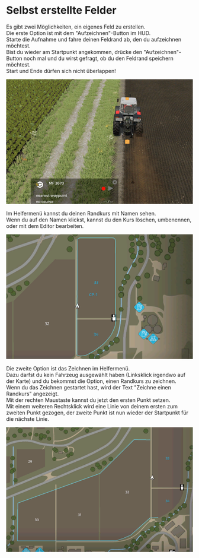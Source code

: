 # Selbst erstellte Felder
  
Es gibt zwei Möglichkeiten, ein eigenes Feld zu erstellen.  
Die erste Option ist mit dem "Aufzeichnen"-Button im HUD.  
Starte die Aufnahme und fahre deinen Feldrand ab, den du aufzeichnen möchtest.  
Bist du wieder am Startpunkt angekommen, drücke den "Aufzeichnen"-Button noch mal und du wirst gefragt, ob du den Feldrand speichern möchtest.  
Start und Ende dürfen sich nicht überlappen!  

![Image](../assets/images/recordcustomhelp_0_0_765_510.png)
  
Im Helfermenü kannst du deinen Randkurs mit Namen sehen.  
Wenn du auf den Namen klickst, kannst du den Kurs löschen, umbenennen, oder mit dem Editor bearbeiten.  

![Image](../assets/images/donecustomhelp_0_0_765_510.png)
  
Die zweite Option ist das Zeichnen im Helfermenü.  
Dazu darfst du kein Fahrzeug ausgewählt haben (Linksklick irgendwo auf der Karte) und du bekommst die Option, einen Randkurs zu zeichnen.  
Wenn du das Zeichnen gestartet hast, wird der Text "Zeichne einen Randkurs" angezeigt.  
Mit der rechten Maustaste kannst du jetzt den ersten Punkt setzen.  
Mit einem weiteren Rechtsklick wird eine Linie von deinem ersten zum zweiten Punkt gezogen, der zweite Punkt ist nun wieder der Startpunkt für die nächste Linie.  

![Image](../assets/images/drawcustomhelp_0_0_765_510.png)